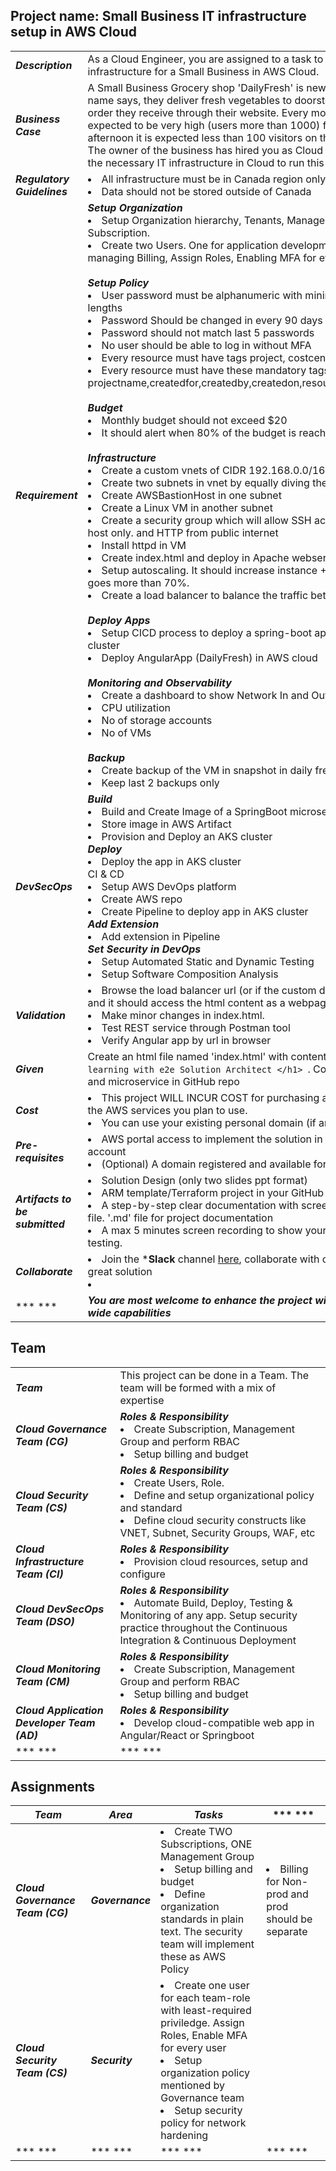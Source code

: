 ## Project name: Small Business IT infrastructure setup in AWS Cloud

|   |   |
|---|---|
|  ***Description*** |  As a Cloud Engineer, you are assigned to a task to set up the required infrastructure for a Small Business in AWS Cloud. | 
| ***Business Case***  |  A Small Business Grocery shop 'DailyFresh' is new in town. As the name says, they deliver fresh vegetables to doorsteps based on the order they receive through their website. Every morning the traffic is expected to be very high (users more than 1000) for grocery orders. afternoon it is expected less than 100 visitors on the website<br> The owner of the business has hired you as Cloud Engineer to set up the necessary IT infrastructure in Cloud to run this business |
|  ***Regulatory Guidelines*** | <li> All infrastructure must be in Canada region only <li> Data should not be stored outside of Canada |
|  ***Requirement*** | ***Setup Organization*** <br> <li> Setup Organization hierarchy, Tenants, Management Group, Subscription. <li> Create two Users. One for application development. Another for managing Billing, Assign Roles, Enabling MFA for every user <br><br> ***Setup Policy*** <br> <li> User password must be alphanumeric with minimum 15 max 25 lengths <li> Password Should be changed in every 90 days <li> Password should not match last 5 passwords <li> No user should be able to log in without MFA <li> Every resource must have tags project, costcenter, createdby <li> Every resource must have these mandatory tags attached. projectname,createdfor,createdby,createdon,resourcename,costcenter  <br><br> ***Budget*** <li> Monthly budget should not exceed $20 <li> It should alert when 80% of the budget is reached  <br><br> ***Infrastructure*** <li> Create a custom vnets of CIDR 192.168.0.0/16 <li> Create two subnets in  vnet by equally diving the ip range <li> Create AWSBastionHost in one subnet <li> Create a Linux VM in another subnet <li> Create a security group which will allow SSH access from bastion host only. and HTTP from public internet <li> Install httpd in VM <li> Create index.html and deploy in Apache webserver <li> Setup autoscaling. It should increase instance +1 when CPU usage goes more than 70%. <li> Create a load balancer to balance the traffic between VMs  <br><br>***Deploy Apps*** <br> <li> Setup CICD process to deploy a spring-boot application in AKS cluster <li> Deploy AngularApp (DailyFresh) in AWS cloud <br><br> ***Monitoring and Observability*** <li> Create a dashboard to show Network In and Out traffic trend <li> CPU utilization <li> No of storage accounts <li> No of VMs <br><br> ***Backup*** <li> Create backup of the VM in snapshot in daily frequency. <li> Keep last 2 backups only|
| ***DevSecOps***  |  ***Build*** <br> <li> Build and Create Image of a SpringBoot microservice <li> Store image in AWS Artifact <li> Provision and Deploy an AKS cluster  <br> ***Deploy*** <br><li> Deploy the app in AKS cluster <br> CI & CD <br><li> Setup AWS DevOps platform <li> Create AWS repo <li> Create Pipeline to deploy app in AKS cluster <br> ***Add Extension*** <br><li> Add extension in Pipeline <br> ***Set Security in DevOps*** <br><li> Setup Automated Static and Dynamic Testing <li> Setup Software Composition Analysis |
| ***Validation***  |  <li> Browse the load balancer url (or if the custom domain is mapped) and it should access the html content as a webpage. <li> Make minor changes in index.html. <li> Test REST service through Postman tool <li> Verify Angular app by url in browser|
| ***Given***  |  Create an html file named 'index.html' with content > ``` <h1> Happy learning with e2e Solution Architect </h1>  ```. Code for Angular app and microservice in GitHub repo  |
| ***Cost***  |  <li> This project WILL INCUR COST for purchasing a domain as well as the AWS services you plan to use. <li> You can use your existing personal domain (if any)|
| ***Pre-requisites***  |  <li> AWS portal access to implement the solution in your own AWS account <li> (Optional) A domain registered and available for use in this project  |
| ***Artifacts to be submitted***  |  <li> Solution Design (only two slides ppt format)  <li> ARM template/Terraform project in your GitHub public repository <li> A step-by-step clear documentation with screenshot in Markdown file. '.md' file for project documentation  <li> A max 5 minutes screen recording to show your implementation and testing. |
| ***Collaborate***  |  <li> Join the ***Slack** channel [here](https://talentdevelop-u8d3237.slack.com/archives/C04KCD5HPC1), collaborate with others to create a great solution <li>  |
| *** ***  |  ***You are most welcome to enhance the project with more detail and wide capabilities*** |


## Team

|   |   |
|---|---|
|  ***Team*** |  This project can be done in a Team. The team will be formed with a mix of expertise | 
|  ***Cloud Governance Team (CG)*** |  ***Roles & Responsibility*** <br><li> Create Subscription, Management Group and perform RBAC <li> Setup billing and budget |
|  ***Cloud Security Team (CS)*** |  ***Roles & Responsibility*** <br><li> Create Users, Role. <li> Define and setup organizational policy and standard <li> Define cloud security constructs like VNET, Subnet, Security Groups, WAF, etc |
|  ***Cloud Infrastructure Team (CI)*** |  ***Roles & Responsibility*** <br><li> Provision cloud resources, setup and configure | 
|  ***Cloud DevSecOps Team (DSO)*** |  ***Roles & Responsibility*** <br><li>  Automate Build, Deploy, Testing & Monitoring of any app. Setup security practice throughout the Continuous Integration & Continuous Deployment |
|  ***Cloud Monitoring Team (CM)*** |  ***Roles & Responsibility*** <br><li> Create Subscription, Management Group and perform RBAC<li> Setup billing and budget |
|  ***Cloud Application Developer Team (AD)*** |  ***Roles & Responsibility*** <br><li> Develop cloud-compatible web app in Angular/React or Springboot |
| *** ***  |  *** *** |


## Assignments

|  ***Team*** |  ***Area*** |  ***Tasks*** | *** *** |
|---|---|---| --- |
|  ***Cloud Governance Team (CG)*** | ***Governance***  | <li> Create TWO Subscriptions, ONE Management Group <li> Setup billing and budget <li> Define organization standards in plain text. The security team will implement these as AWS Policy | <li> Billing for Non-prod and prod should be separate|
|  ***Cloud Security Team (CS)*** | ***Security***  | <li>  Create one user for each team-role with least-required priviledge. Assign Roles, Enable MFA for every user <li> Setup organization policy mentioned by Governance team <li> Setup security policy for network hardening | |
| *** ***  |  *** *** |  *** *** | *** *** |
